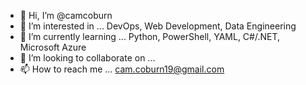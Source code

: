 - 👋 Hi, I’m @camcoburn
- 👀 I’m interested in ... DevOps, Web Development, Data Engineering 
- 🌱 I’m currently learning ... Python, PowerShell, YAML, C#/.NET, Microsoft Azure 
- 💞️ I’m looking to collaborate on ... 
- 📫 How to reach me ... cam.coburn19@gmail.com

<!---
camcoburn/camcoburn is a ✨ special ✨ repository because its `README.md` (this file) appears on your GitHub profile.
You can click the Preview link to take a look at your changes.
--->
